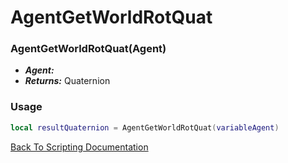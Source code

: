 # AgentGetWorldRotQuat

### AgentGetWorldRotQuat(Agent)
- ***Agent:*** 
- ***Returns:*** Quaternion

### Usage

```Lua
local resultQuaternion = AgentGetWorldRotQuat(variableAgent)
```


[Back To Scripting Documentation](../README.md)
